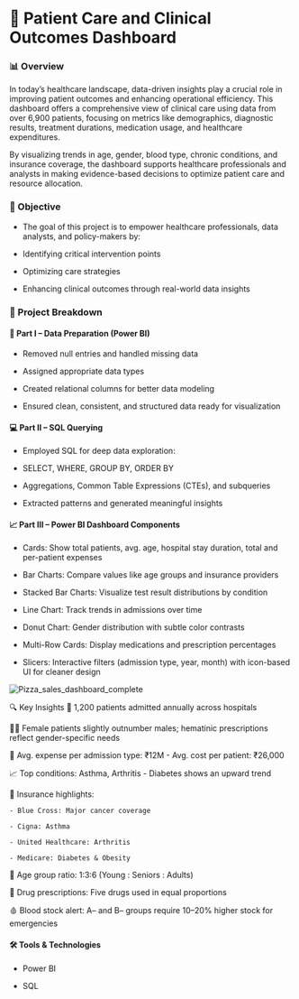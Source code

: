 # 🏥 Patient Care and Clinical Outcomes Dashboard
### 📊 Overview
  In today’s healthcare landscape, data-driven insights play a crucial role in improving patient outcomes and enhancing operational efficiency. This dashboard offers a comprehensive view of clinical care using data from over 6,900 patients, focusing on metrics like demographics, diagnostic results, treatment durations, medication usage, and healthcare expenditures.

  By visualizing trends in age, gender, blood type, chronic conditions, and insurance coverage, the dashboard supports healthcare professionals and analysts in making evidence-based decisions to optimize patient care and resource allocation.

### 🎯 Objective
- The goal of this project is to empower healthcare professionals, data analysts, and policy-makers by:

- Identifying critical intervention points

- Optimizing care strategies

- Enhancing clinical outcomes through real-world data insights

### 🔧 Project Breakdown
#### 🧹 Part I – Data Preparation (Power BI)
- Removed null entries and handled missing data

- Assigned appropriate data types

- Created relational columns for better data modeling

- Ensured clean, consistent, and structured data ready for visualization

#### 💻 Part II – SQL Querying
- Employed SQL for deep data exploration:

- SELECT, WHERE, GROUP BY, ORDER BY

- Aggregations, Common Table Expressions (CTEs), and subqueries

- Extracted patterns and generated meaningful insights

#### 📈 Part III – Power BI Dashboard Components
- Cards: Show total patients, avg. age, hospital stay duration, total and per-patient expenses

- Bar Charts: Compare values like age groups and insurance providers

- Stacked Bar Charts: Visualize test result distributions by condition

- Line Chart: Track trends in admissions over time

- Donut Chart: Gender distribution with subtle color contrasts

- Multi-Row Cards: Display medications and prescription percentages

- Slicers: Interactive filters (admission type, year, month) with icon-based UI for cleaner design

![Pizza_sales_dashboard_complete](https://github.com/user-attachments/assets/8676d99c-11ed-4894-b88e-2e9f2a81c917)

  

🔍 Key Insights
📅 1,200 patients admitted annually across hospitals

👩‍⚕️ Female patients slightly outnumber males; hematinic prescriptions reflect gender-specific needs

💸 Avg. expense per admission type: ₹12M
    - Avg. cost per patient: ₹26,000

📈 Top conditions: Asthma, Arthritis
     - Diabetes shows an upward trend

🏥 Insurance highlights:

    - Blue Cross: Major cancer coverage

    - Cigna: Asthma

    - United Healthcare: Arthritis

    - Medicare: Diabetes & Obesity

👥 Age group ratio: 1:3:6 (Young : Seniors : Adults)

💊 Drug prescriptions: Five drugs used in equal proportions

🩸 Blood stock alert: A– and B– groups require 10–20% higher stock for emergencies

#### 🛠 Tools & Technologies
- Power BI

- SQL





